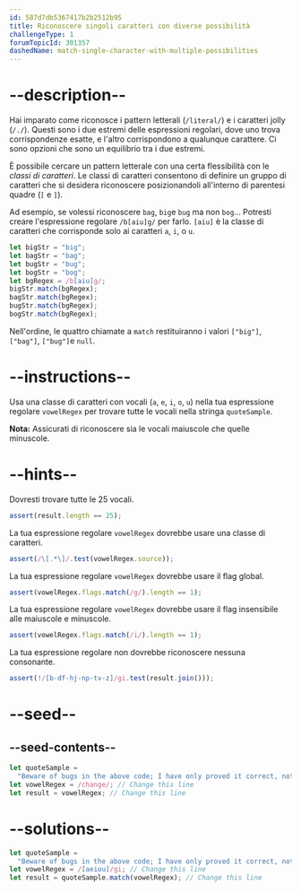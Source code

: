 ```yaml
---
id: 587d7db5367417b2b2512b95
title: Riconoscere singoli caratteri con diverse possibilità
challengeType: 1
forumTopicId: 301357
dashedName: match-single-character-with-multiple-possibilities
---
```


# --description--

Hai imparato come riconosce i pattern letterali (`/literal/`) e i caratteri jolly (`/./`). Questi sono i due estremi delle espressioni regolari, dove uno trova corrispondenze esatte, e l'altro corrispondono a qualunque carattere. Ci sono opzioni che sono un equilibrio tra i due estremi.

È possibile cercare un pattern letterale con una certa flessibilità con le <dfn>classi di caratteri</dfn>. Le classi di caratteri consentono di definire un gruppo di caratteri che si desidera riconoscere posizionandoli all'interno di parentesi quadre (`[` e `]`).

Ad esempio, se volessi riconoscere `bag`, `big`e `bug` ma non `bog`... Potresti creare l'espressione regolare `/b[aiu]g/` per farlo. `[aiu]` è la classe di caratteri che corrisponde solo ai caratteri `a`, `i`, o `u`.

```js
let bigStr = "big";
let bagStr = "bag";
let bugStr = "bug";
let bogStr = "bog";
let bgRegex = /b[aiu]g/;
bigStr.match(bgRegex);
bagStr.match(bgRegex);
bugStr.match(bgRegex);
bogStr.match(bgRegex);
```

Nell'ordine, le quattro chiamate a `match` restituiranno i valori `["big"]`, `["bag"]`, `["bug"]`e `null`.

# --instructions--

Usa una classe di caratteri con vocali (`a`, `e`, `i`, `o`, `u`) nella tua espressione regolare `vowelRegex` per trovare tutte le vocali nella stringa `quoteSample`.

**Nota:** Assicurati di riconoscere sia le vocali maiuscole che quelle minuscole.

# --hints--

Dovresti trovare tutte le 25 vocali.

```js
assert(result.length == 25);
```

La tua espressione regolare `vowelRegex` dovrebbe usare una classe di caratteri.

```js
assert(/\[.*\]/.test(vowelRegex.source));
```

La tua espressione regolare `vowelRegex` dovrebbe usare il flag global.

```js
assert(vowelRegex.flags.match(/g/).length == 1);
```

La tua espressione regolare `vowelRegex` dovrebbe usare il flag insensibile alle maiuscole e minuscole.

```js
assert(vowelRegex.flags.match(/i/).length == 1);
```

La tua espressione regolare non dovrebbe riconoscere nessuna consonante.

```js
assert(!/[b-df-hj-np-tv-z]/gi.test(result.join()));
```

# --seed--

## --seed-contents--

```js
let quoteSample =
  "Beware of bugs in the above code; I have only proved it correct, not tried it.";
let vowelRegex = /change/; // Change this line
let result = vowelRegex; // Change this line
```

# --solutions--

```js
let quoteSample =
  "Beware of bugs in the above code; I have only proved it correct, not tried it.";
let vowelRegex = /[aeiou]/gi; // Change this line
let result = quoteSample.match(vowelRegex); // Change this line
```

